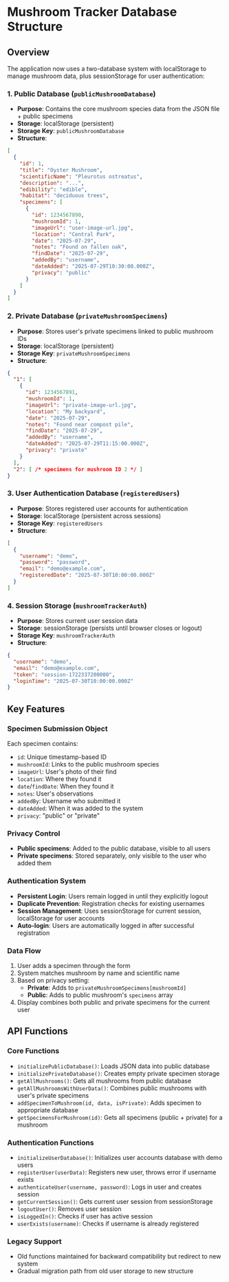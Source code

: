 # Mushroom Tracker Database Structure

## Overview
The application now uses a two-database system with localStorage to manage mushroom data, plus sessionStorage for user authentication:

### 1. Public Database (`publicMushroomDatabase`)
- **Purpose**: Contains the core mushroom species data from the JSON file + public specimens
- **Storage**: localStorage (persistent)
- **Storage Key**: `publicMushroomDatabase`
- **Structure**: 
```json
[
  {
    "id": 1,
    "title": "Oyster Mushroom",
    "scientificName": "Pleurotus ostreatus",
    "description": "...",
    "edibility": "edible",
    "habitat": "deciduous trees",
    "specimens": [
      {
        "id": 1234567890,
        "mushroomId": 1,
        "imageUrl": "user-image-url.jpg",
        "location": "Central Park",
        "date": "2025-07-29",
        "notes": "Found on fallen oak",
        "findDate": "2025-07-29",
        "addedBy": "username",
        "dateAdded": "2025-07-29T10:30:00.000Z",
        "privacy": "public"
      }
    ]
  }
]
```

### 2. Private Database (`privateMushroomSpecimens`)
- **Purpose**: Stores user's private specimens linked to public mushroom IDs
- **Storage**: localStorage (persistent)
- **Storage Key**: `privateMushroomSpecimens`
- **Structure**:
```json
{
  "1": [
    {
      "id": 1234567891,
      "mushroomId": 1,
      "imageUrl": "private-image-url.jpg",
      "location": "My backyard",
      "date": "2025-07-29",
      "notes": "Found near compost pile",
      "findDate": "2025-07-29",
      "addedBy": "username",
      "dateAdded": "2025-07-29T11:15:00.000Z",
      "privacy": "private"
    }
  ],
  "2": [ /* specimens for mushroom ID 2 */ ]
}
```

### 3. User Authentication Database (`registeredUsers`)
- **Purpose**: Stores registered user accounts for authentication
- **Storage**: localStorage (persistent across sessions)
- **Storage Key**: `registeredUsers`
- **Structure**:
```json
[
  {
    "username": "demo",
    "password": "password",
    "email": "demo@example.com",
    "registeredDate": "2025-07-30T10:00:00.000Z"
  }
]
```

### 4. Session Storage (`mushroomTrackerAuth`)
- **Purpose**: Stores current user session data
- **Storage**: sessionStorage (persists until browser closes or logout)
- **Storage Key**: `mushroomTrackerAuth`
- **Structure**:
```json
{
  "username": "demo",
  "email": "demo@example.com",
  "token": "session-1722337200000",
  "loginTime": "2025-07-30T10:00:00.000Z"
}
```

## Key Features

### Specimen Submission Object
Each specimen contains:
- `id`: Unique timestamp-based ID
- `mushroomId`: Links to the public mushroom species
- `imageUrl`: User's photo of their find
- `location`: Where they found it
- `date`/`findDate`: When they found it
- `notes`: User's observations
- `addedBy`: Username who submitted it
- `dateAdded`: When it was added to the system
- `privacy`: "public" or "private"

### Privacy Control
- **Public specimens**: Added to the public database, visible to all users
- **Private specimens**: Stored separately, only visible to the user who added them

### Authentication System
- **Persistent Login**: Users remain logged in until they explicitly logout
- **Duplicate Prevention**: Registration checks for existing usernames
- **Session Management**: Uses sessionStorage for current session, localStorage for user accounts
- **Auto-login**: Users are automatically logged in after successful registration

### Data Flow
1. User adds a specimen through the form
2. System matches mushroom by name and scientific name
3. Based on privacy setting:
   - **Private**: Adds to `privateMushroomSpecimens[mushroomId]`
   - **Public**: Adds to public mushroom's `specimens` array
4. Display combines both public and private specimens for the current user

## API Functions

### Core Functions
- `initializePublicDatabase()`: Loads JSON data into public database
- `initializePrivateDatabase()`: Creates empty private specimen storage
- `getAllMushrooms()`: Gets all mushrooms from public database
- `getAllMushroomsWithUserData()`: Combines public mushrooms with user's private specimens
- `addSpecimenToMushroom(id, data, isPrivate)`: Adds specimen to appropriate database
- `getSpecimensForMushroom(id)`: Gets all specimens (public + private) for a mushroom

### Authentication Functions
- `initializeUserDatabase()`: Initializes user accounts database with demo users
- `registerUser(userData)`: Registers new user, throws error if username exists
- `authenticateUser(username, password)`: Logs in user and creates session
- `getCurrentSession()`: Gets current user session from sessionStorage
- `logoutUser()`: Removes user session
- `isLoggedIn()`: Checks if user has active session
- `userExists(username)`: Checks if username is already registered

### Legacy Support
- Old functions maintained for backward compatibility but redirect to new system
- Gradual migration path from old user storage to new structure
